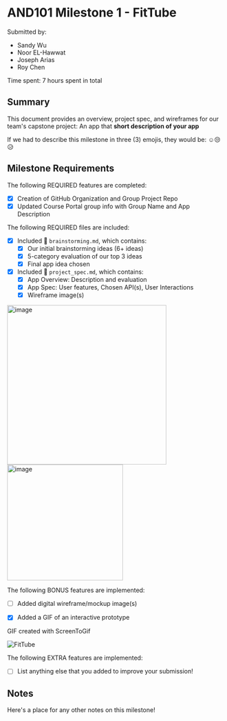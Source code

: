 <!-- (This is a comment) INSTRUCTIONS: Go through this page and fill out any **bolded** entries with their correct values.-->

# AND101 Milestone 1 - **FitTube**

Submitted by:
- Sandy Wu 
- Noor EL-Hawwat
- Joseph Arias
- Roy Chen

Time spent: 7 hours spent in total

## Summary

This document provides an overview, project spec, and wireframes for our team's capstone project: An app that **short description of your app**

If we had to describe this milestone in three (3) emojis, they would be: ☺️😒😥

## Milestone Requirements

<!-- Please be sure to change the [ ] to [x] for any features you completed.  If a feature is not checked [x], you might miss the points for that item! -->

The following REQUIRED features are completed:

- [X] Creation of GitHub Organization and Group Project Repo
- [X] Updated Course Portal group info with Group Name and App Description

The following REQUIRED files are included:

- [X] Included 📄 `brainstorming.md`, which contains:
  - [X] Our initial brainstorming ideas (6+ ideas)
  - [X] 5-category evaluation of our top 3 ideas
  - [x] Final app idea chosen
- [X] Included 📄 `project_spec.md`, which contains:
  - [X] App Overview: Description and evaluation
  - [X] App Spec: User features, Chosen API(s), User Interactions
  - [X] Wireframe image(s)
<img width="370" alt="image" src="https://user-images.githubusercontent.com/118078517/233763222-b4e32fe0-221a-416a-8859-d7b4e9bcd41a.png">
<img width="269" alt="image" src="https://user-images.githubusercontent.com/118078517/233763255-a6578b7a-9276-4029-9e78-4116a70fcd79.png">

The following BONUS features are implemented:

- [ ] Added digital wireframe/mockup image(s)
- [X] Added a GIF of an interactive prototype


GIF created with ScreenToGif

![FitTube](https://user-images.githubusercontent.com/118078517/233763112-2834cff3-aa3d-48f7-95da-478362375bef.gif)

The following EXTRA features are implemented:

- [ ] List anything else that you added to improve your submission!

## Notes

Here's a place for any other notes on this milestone!

